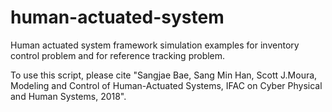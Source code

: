 # human-actuated-system
Human actuated system framework simulation examples for inventory control problem and for reference tracking problem.

To use this script, please cite "Sangjae Bae, Sang Min Han, Scott J.Moura, Modeling and Control of Human-Actuated Systems, IFAC on Cyber
Physical and Human Systems, 2018". 
